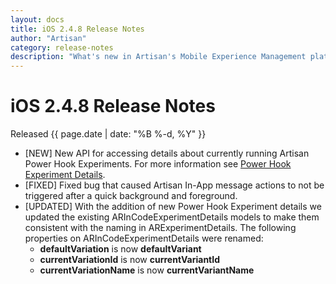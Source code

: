 ```yaml
---
layout: docs
title: iOS 2.4.8 Release Notes
author: "Artisan"
category: release-notes
description: "What's new in Artisan's Mobile Experience Management platform."
---
```

# iOS 2.4.8 Release Notes

Released {{ page.date | date: "%B %-d, %Y" }}

* [NEW] New API for accessing details about currently running Artisan Power Hook Experiments. For more information see <a href="/dev/ios/power-hooks/#experiment-details">Power Hook Experiment Details</a>.
* [FIXED] Fixed bug that caused Artisan In-App message actions to not be triggered after a quick background and foreground.
* [UPDATED] With the addition of new Power Hook Experiment details we updated the existing ARInCodeExperimentDetails models to make them consistent with the naming in ARExperimentDetails. The following properties on ARInCodeExperimentDetails were renamed:
   * **defaultVariation** is now **defaultVariant**
   * **currentVariationId** is now **currentVariantId**
   * **currentVariationName** is now **currentVariantName**
